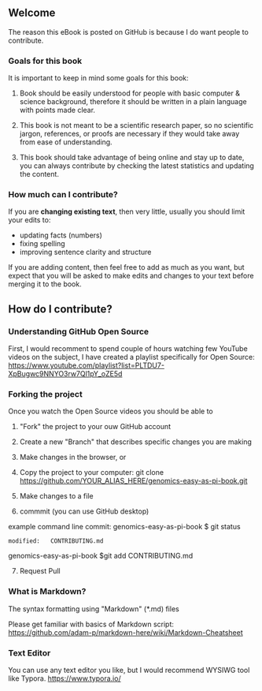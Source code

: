 ## Welcome

The reason this eBook is posted on GitHub is because I do want people to contribute.

### Goals for this book

It is important to keep in mind some goals for this book:

1) Book should be easily understood for people with basic computer & science background, therefore it should be written in a plain language with points made clear.

2) This book is not meant to be a scientific research paper, so no scientific jargon, references, or proofs are necessary if they would take away from ease of understanding.

3) This book should take advantage of being online and stay up to date, you can always contribute by checking the latest statistics and updating the content.

### How much can I contribute?

If you are **changing existing text**, then very little, usually you should limit your edits to:

- updating facts (numbers)
- fixing spelling
- improving sentence clarity and structure

If you are adding content, then feel free to add as much as you want, but expect that you will be asked to make edits and changes to your text before merging it to the book.

## How do I contribute?

### Understanding GitHub Open Source

First, I would recomment to spend couple of hours watching few YouTube videos on the subject, I have created a playlist specifically for Open Source:
https://www.youtube.com/playlist?list=PLTDU7-XpBugwc9NNYO3rw7Ql1pY_oZE5d

### Forking the project

Once you watch the Open Source videos you should be able to 

1) "Fork" the project to your ouw GitHub account

2) Create a new "Branch" that describes specific changes you are making

3) Make changes in the browser, or

4) Copy the project to your computer:
git clone https://github.com/YOUR_ALIAS_HERE/genomics-easy-as-pi-book.git

5) Make changes to a file

6) commmit (you can use GitHub desktop)

example command line commit:
genomics-easy-as-pi-book $ git status

	modified:   CONTRIBUTING.md

genomics-easy-as-pi-book $git add CONTRIBUTING.md

7) Request Pull

### What is Markdown?

The syntax formatting using "Markdown" (*.md) files

Please get familiar with basics of Markdown script:
https://github.com/adam-p/markdown-here/wiki/Markdown-Cheatsheet

### Text Editor

You can use any text editor you like, but I would recommend WYSIWG tool like Typora.
https://www.typora.io/ 